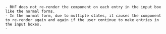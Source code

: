 
    - RHF does not re-render the component on each entry in the input box like the normal forms.
    - In the normal form, due to multiple states, it causes the component to re-render again and again if the user continue to make entries in the input boxes.
    - 

